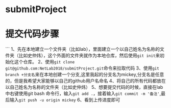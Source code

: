 # submitProject
# 提交代码步骤
``` 1、先在本地建立一个文件夹（比如lab），里面建立一个以自己姓名为名称的文件夹（比如史仲炜），这个外面的文件夹就作为本地仓库，然后使用`git init`来初始化这个仓库。
    2、使用`git clone git@github.com:NetLab2018/submitProject.git`命令来拉取代码
    3、使用`git branch +分支名`来在本地创建一个分支,这里我起的分支名为mickey,分支名是任意的，但是我希望大家能够以自己的github用户名命名
    4、将自己的所有代码都放在以自己姓名为名称的文件夹（比如史仲炜）
    5、想要提交代码的时候，直接在lab中右键使用git bash 命令行，输入`git add .`，接着输入`git commit -m '备注'`,最后输入`git push -u origin mickey`
    6、看到上传进度即可
```

